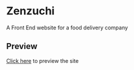 # Zenzuchi
A Front End website for a food delivery company
## Preview 
<a href=https://shehan-lakshitha.github.io/Zenzuchi/>Click here</a> to preview the site
